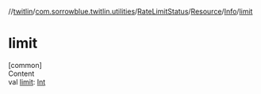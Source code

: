 //[twitlin](../../../../index.md)/[com.sorrowblue.twitlin.utilities](../../../index.md)/[RateLimitStatus](../../index.md)/[Resource](../index.md)/[Info](index.md)/[limit](limit.md)



# limit  
[common]  
Content  
val [limit](limit.md): [Int](https://kotlinlang.org/api/latest/jvm/stdlib/kotlin/-int/index.html)  



